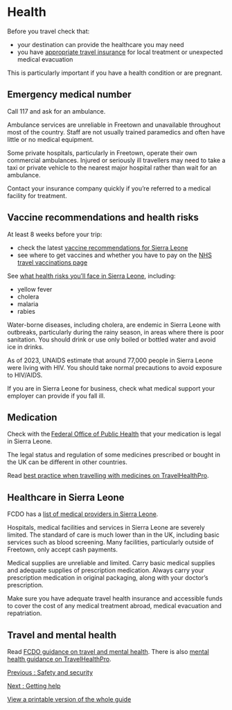 # Health

Before you travel check that:

* your destination can provide the healthcare you may need
* you have [appropriate travel insurance](https://www.gov.uk/guidance/foreign-travel-insurance) for local treatment or unexpected medical evacuation

This is particularly important if you have a health condition or are pregnant.

## Emergency medical number

Call 117 and ask for an ambulance.

Ambulance services are unreliable in Freetown and unavailable throughout most of the country. Staff are not usually trained paramedics and often have little or no medical equipment.

Some private hospitals, particularly in Freetown, operate their own commercial ambulances. Injured or seriously ill travellers may need to take a taxi or private vehicle to the nearest major hospital rather than wait for an ambulance.

Contact your insurance company quickly if you’re referred to a medical facility for treatment.

## Vaccine recommendations and health risks

At least 8 weeks before your trip:

* check the latest [vaccine recommendations for Sierra Leone](https://www.travelhealthpro.org.uk/country/195/sierra-leone#Vaccine_Recommendations)
* see where to get vaccines and whether you have to pay on the [NHS travel vaccinations page](https://www.nhs.uk/conditions/travel-vaccinations/)

See [what health risks you’ll face in Sierra Leone](https://www.travelhealthpro.org.uk/country/195/sierra-leone#General_Information), including:

* yellow fever
* cholera
* malaria
* rabies

Water-borne diseases, including cholera, are endemic in Sierra Leone with outbreaks, particularly during the rainy season, in areas where there is poor sanitation. You should drink or use only boiled or bottled water and avoid ice in drinks.

As of 2023, UNAIDS estimate that around 77,000 people in Sierra Leone were living with HIV. You should take normal precautions to avoid exposure to HIV/AIDS.

If you are in Sierra Leone for business, check what medical support your employer can provide if you fall ill.

## Medication

Check with the [Federal Office of Public Health](https://dhse.gov.sl/) that your medication is legal in Sierra Leone.

The legal status and regulation of some medicines prescribed or bought in the UK can be different in other countries.

Read [best practice when travelling with medicines on TravelHealthPro](https://travelhealthpro.org.uk/factsheet/43/medicines-abroad).

## Healthcare in Sierra Leone

FCDO has a [list of medical providers in Sierra Leone](https://www.gov.uk/government/publications/sierra-leone-list-of-medical-facilitiespractitioners).

Hospitals, medical facilities and services in Sierra Leone are severely limited. The standard of care is much lower than in the UK, including basic services such as blood screening. Many facilities, particularly outside of Freetown, only accept cash payments.

Medical supplies are unreliable and limited. Carry basic medical supplies and adequate supplies of prescription medication. Always carry your prescription medication in original packaging, along with your doctor’s prescription.

Make sure you have adequate travel health insurance and accessible funds to cover the cost of any medical treatment abroad, medical evacuation and repatriation.

## Travel and mental health

Read [FCDO guidance on travel and mental health](https://www.gov.uk/guidance/foreign-travel-advice-for-people-with-mental-health-issues). There is also [mental health guidance on TravelHealthPro](https://travelhealthpro.org.uk/factsheet/85/travelling-with-mental-health-conditions).

[Previous
:
Safety and security](/foreign-travel-advice/sierra-leone/safety-and-security)

[Next
:
Getting help](/foreign-travel-advice/sierra-leone/getting-help)

[View a printable version of the whole guide](/foreign-travel-advice/sierra-leone/print)